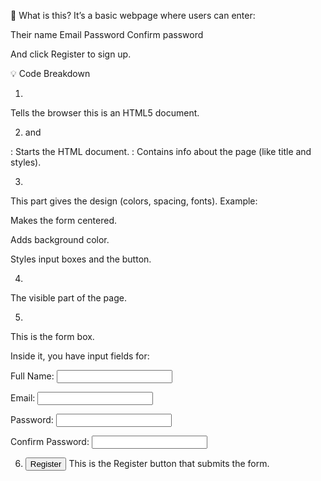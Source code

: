 🧾 What is this?
It’s a basic webpage where users can enter:

Their name
Email
Password
Confirm password

And click Register to sign up.

💡 Code Breakdown
1. <!DOCTYPE html>
Tells the browser this is an HTML5 document.

2. <html> and <head>
<html>: Starts the HTML document.

<head>: Contains info about the page (like title and styles).

3. <style> ... </style>
This part gives the design (colors, spacing, fonts).
Example:

Makes the form centered.

Adds background color.

Styles input boxes and the button.

4. <body>
The visible part of the page.

5. <form class="signup-form">
This is the form box.

Inside it, you have input fields for:

Full Name: <input type="text">

Email: <input type="email">

Password: <input type="password">

Confirm Password: <input type="password">

6. <button type="submit">Register</button>
This is the Register button that submits the form.

